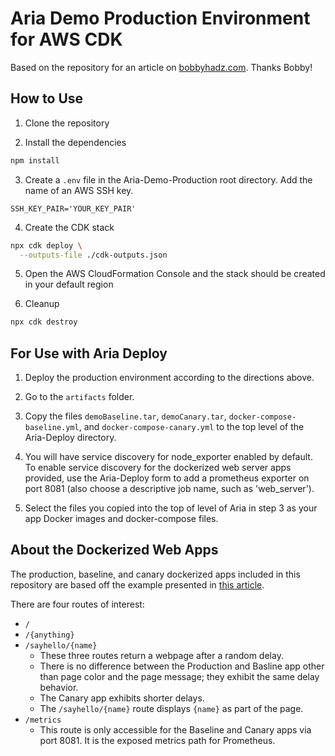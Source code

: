# Aria Demo Production Environment for AWS CDK

Based on the repository for an article on
[bobbyhadz.com](https://bobbyhadz.com/blog/aws-cdk-application-load-balancer). Thanks Bobby!

## How to Use

1. Clone the repository

2. Install the dependencies

```bash
npm install
```

3. Create a `.env` file in the Aria-Demo-Production root directory. Add the name of an AWS SSH key.

```
SSH_KEY_PAIR='YOUR_KEY_PAIR'
```

4. Create the CDK stack

```bash
npx cdk deploy \
  --outputs-file ./cdk-outputs.json
```

5. Open the AWS CloudFormation Console and the stack should be created in your
   default region

6. Cleanup

```bash
npx cdk destroy
```

## For Use with Aria Deploy

1. Deploy the production environment according to the directions above.

2. Go to the `artifacts` folder.

3. Copy the files `demoBaseline.tar`, `demoCanary.tar`, `docker-compose-baseline.yml`, and `docker-compose-canary.yml` to the top level of the Aria-Deploy directory.

4. You will have service discovery for node_exporter enabled by default. To enable service discovery for the dockerized web server apps provided, use the Aria-Deploy form to add a prometheus exporter on port 8081 (also choose a descriptive job name, such as 'web_server'). 

5. Select the files you copied into the top of level of Aria in step 3 as your app Docker images and docker-compose files.


## About the Dockerized Web Apps
The production, baseline, and canary dockerized apps included in this repository are based off the example presented in [this article](https://sysdig.com/blog/golden-signals-kubernetes/).

There are four routes of interest:
- `/`
- `/{anything}`
- `/sayhello/{name}`
  - These three routes return a webpage after a random delay. 
  - There is no difference between the Production and Basline app other than page color and the page message; they exhibit the same delay behavior.
  - The Canary app exhibits shorter delays.
  - The `/sayhello/{name}` route displays `{name}` as part of the page.
- `/metrics`
  - This route is only accessible for the Baseline and Canary apps via port 8081. It is the exposed metrics path for Prometheus.
